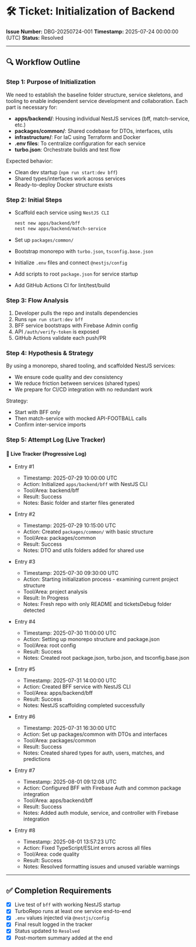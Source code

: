# 🛠️ Ticket: Initialization of Backend

**Issue Number:** DBG-20250724-001
**Timestamp:** 2025-07-24 00:00:00 (UTC)
**Status:** Resolved

---

## 🔍 Workflow Outline

### Step 1: Purpose of Initialization

We need to establish the baseline folder structure, service skeletons, and tooling to enable independent service development and collaboration. Each part is necessary for:

- **apps/backend/**: Housing individual NestJS services (bff, match-service, etc.)
- **packages/common/**: Shared codebase for DTOs, interfaces, utils
- **infrastructure/**: For IaC using Terraform and Docker
- **.env files**: To centralize configuration for each service
- **turbo.json**: Orchestrate builds and test flow

Expected behavior:

- Clean dev startup (`npm run start:dev bff`)
- Shared types/interfaces work across services
- Ready-to-deploy Docker structure exists

### Step 2: Initial Steps

- Scaffold each service using `NestJS CLI`

  ```bash
  nest new apps/backend/bff
  nest new apps/backend/match-service
  ```

- Set up `packages/common/`
- Bootstrap monorepo with `turbo.json`, `tsconfig.base.json`
- Initialize `.env` files and connect `@nestjs/config`
- Add scripts to root `package.json` for service startup
- Add GitHub Actions CI for lint/test/build

### Step 3: Flow Analysis

1. Developer pulls the repo and installs dependencies
2. Runs `npm run start:dev bff`
3. BFF service bootstraps with Firebase Admin config
4. API `/auth/verify-token` is exposed
5. GitHub Actions validate each push/PR

### Step 4: Hypothesis & Strategy

By using a monorepo, shared tooling, and scaffolded NestJS services:

- We ensure code quality and dev consistency
- We reduce friction between services (shared types)
- We prepare for CI/CD integration with no redundant work

Strategy:

- Start with BFF only
- Then match-service with mocked API-FOOTBALL calls
- Confirm inter-service imports

### Step 5: Attempt Log (Live Tracker)

#### 🔄 Live Tracker (Progressive Log)

- Entry #1
  - Timestamp: 2025-07-29 10:00:00 UTC
  - Action: Initialized `apps/backend/bff` with NestJS CLI
  - Tool/Area: backend/bff
  - Result: Success
  - Notes: Basic folder and starter files generated

- Entry #2
  - Timestamp: 2025-07-29 10:15:00 UTC
  - Action: Created `packages/common/` with basic structure
  - Tool/Area: packages/common
  - Result: Success
  - Notes: DTO and utils folders added for shared use

- Entry #3
  - Timestamp: 2025-07-30 09:30:00 UTC
  - Action: Starting initialization process - examining current project structure
  - Tool/Area: project analysis
  - Result: In Progress
  - Notes: Fresh repo with only README and ticketsDebug folder detected

- Entry #4
  - Timestamp: 2025-07-30 11:00:00 UTC
  - Action: Setting up monorepo structure and package.json
  - Tool/Area: root config
  - Result: Success
  - Notes: Created root package.json, turbo.json, and tsconfig.base.json

- Entry #5
  - Timestamp: 2025-07-31 14:00:00 UTC
  - Action: Created BFF service with NestJS CLI
  - Tool/Area: apps/backend/bff
  - Result: Success
  - Notes: NestJS scaffolding completed successfully

- Entry #6
  - Timestamp: 2025-07-31 16:30:00 UTC
  - Action: Set up packages/common with DTOs and interfaces
  - Tool/Area: packages/common
  - Result: Success
  - Notes: Created shared types for auth, users, matches, and predictions

- Entry #7
  - Timestamp: 2025-08-01 09:12:08 UTC
  - Action: Configured BFF with Firebase Auth and common package integration
  - Tool/Area: apps/backend/bff
  - Result: Success
  - Notes: Added auth module, service, and controller with Firebase integration

- Entry #8
  - Timestamp: 2025-08-01 13:57:23 UTC
  - Action: Fixed TypeScript/ESLint errors across all files
  - Tool/Area: code quality
  - Result: Success
  - Notes: Resolved formatting issues and unused variable warnings

---

## ✅ Completion Requirements

- [x] Live test of `bff` with working NestJS startup
- [x] TurboRepo runs at least one service end-to-end
- [x] `.env` values injected via `@nestjs/config`
- [x] Final result logged in the tracker
- [x] Status updated to `Resolved`
- [x] Post-mortem summary added at the end
